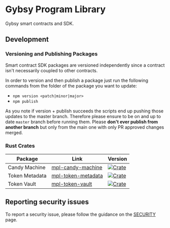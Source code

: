 # Gybsy Program Library

Gybsy smart contracts and SDK.

## Development

### Versioning and Publishing Packages

Smart contract SDK packages are versioned independently since a contract isn't necessarily coupled
to other contracts.

In order to version and then publish a package just run the following commands from the folder of
the package you want to update:

- `npm version <patch|minor|major>`
- `npm publish`

As you note if version + publish succeeds the scripts end up pushing those updates to the master
branch. Therefore please ensure to be on and up to date `master` branch before running them. Please
**don't ever publish from another branch** but only from the main one with only PR approved changes
merged.

### Rust Crates

| Package        | Link                                                         | Version                                                      |
| -------------- | ------------------------------------------------------------ | ------------------------------------------------------------ |
| Candy Machine  | [mpl-candy-machine](https://crates.io/crates/mpl-candy-machine) | [![Crate](https://img.shields.io/crates/v/mpl-candy-machine)](https://crates.io/crates/mpl-candy-machine) |
| Token Metadata | [mpl-token-metadata](https://crates.io/crates/mpl-token-metadata) | [![Crate](https://img.shields.io/crates/v/mpl-token-metadata)](https://crates.io/crates/mpl-token-metadata)                                                             |
| Token Vault    | [mpl-token-vault](https://crates.io/crates/mpl-token-vault)  |  [![Crate](https://img.shields.io/crates/v/mpl-token-vault)](https://crates.io/crates/mpl-token-vault)                                                            |


## Reporting security issues

To report a security issue, please follow the guidance on the [SECURITY](.github/SECURITY.md) page.
